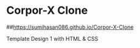 # Corpor-X Clone
##https://sumihasan086.github.io/Corpor-X-Clone

Template Design 1 with HTML &amp; CSS
